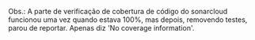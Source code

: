 Obs.: A parte de verificação de cobertura de código do sonarcloud funcionou uma vez quando estava 100%, mas depois, removendo testes, parou de reportar. Apenas diz 'No coverage information'.